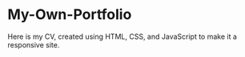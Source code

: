 # My-Own-Portfolio
Here is my CV, created using HTML, CSS, and JavaScript to make it a responsive site.
